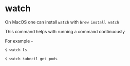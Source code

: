 # watch

On MacOS one can install `watch` with `brew install watch`

This command helps with running a command continuously

For example -

```bash
$ watch ls

$ watch kubectl get pods
```
